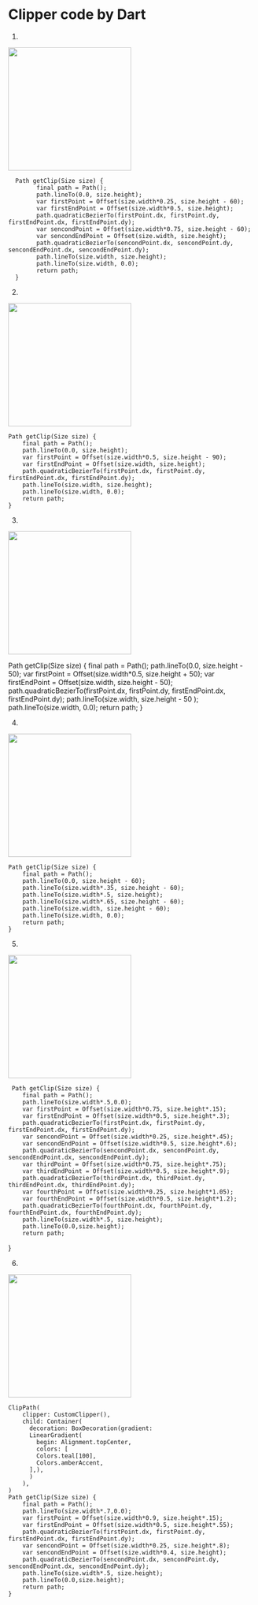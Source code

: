 # Clipper code by Dart

1. 
<img src="section1.png" width="250"/>

      Path getClip(Size size) {
            final path = Path();
            path.lineTo(0.0, size.height);
            var firstPoint = Offset(size.width*0.25, size.height - 60);
            var firstEndPoint = Offset(size.width*0.5, size.height);
            path.quadraticBezierTo(firstPoint.dx, firstPoint.dy, firstEndPoint.dx, firstEndPoint.dy);
            var sencondPoint = Offset(size.width*0.75, size.height - 60);
            var sencondEndPoint = Offset(size.width, size.height);
            path.quadraticBezierTo(sencondPoint.dx, sencondPoint.dy, sencondEndPoint.dx, sencondEndPoint.dy);
            path.lineTo(size.width, size.height);
            path.lineTo(size.width, 0.0);
            return path;
      }

2.
<img src="section2.png" width="250"/>

    Path getClip(Size size) {
        final path = Path();
        path.lineTo(0.0, size.height);
        var firstPoint = Offset(size.width*0.5, size.height - 90);
        var firstEndPoint = Offset(size.width, size.height);
        path.quadraticBezierTo(firstPoint.dx, firstPoint.dy, firstEndPoint.dx, firstEndPoint.dy);
        path.lineTo(size.width, size.height);
        path.lineTo(size.width, 0.0);
        return path;
    }


3.
<img src="section3.png" width="250"/>

   Path getClip(Size size) {
        final path = Path();
        path.lineTo(0.0, size.height - 50);
        var firstPoint = Offset(size.width*0.5, size.height + 50);
        var firstEndPoint = Offset(size.width, size.height - 50);
        path.quadraticBezierTo(firstPoint.dx, firstPoint.dy, firstEndPoint.dx, firstEndPoint.dy);
        path.lineTo(size.width, size.height - 50 );
        path.lineTo(size.width, 0.0);
        return path;
  }
       
4.
<img src="section4.png" width="250"/>

    Path getClip(Size size) {
        final path = Path();
        path.lineTo(0.0, size.height - 60);
        path.lineTo(size.width*.35, size.height - 60);
        path.lineTo(size.width*.5, size.height);
        path.lineTo(size.width*.65, size.height - 60);
        path.lineTo(size.width, size.height - 60);
        path.lineTo(size.width, 0.0);
        return path;
    }
       
5.
<img src="section5.png" width="250"/>

     Path getClip(Size size) {
        final path = Path();
        path.lineTo(size.width*.5,0.0);
        var firstPoint = Offset(size.width*0.75, size.height*.15);
        var firstEndPoint = Offset(size.width*0.5, size.height*.3);
        path.quadraticBezierTo(firstPoint.dx, firstPoint.dy, firstEndPoint.dx, firstEndPoint.dy);
        var sencondPoint = Offset(size.width*0.25, size.height*.45);
        var sencondEndPoint = Offset(size.width*0.5, size.height*.6);
        path.quadraticBezierTo(sencondPoint.dx, sencondPoint.dy, sencondEndPoint.dx, sencondEndPoint.dy);
        var thirdPoint = Offset(size.width*0.75, size.height*.75);
        var thirdEndPoint = Offset(size.width*0.5, size.height*.9);
        path.quadraticBezierTo(thirdPoint.dx, thirdPoint.dy, thirdEndPoint.dx, thirdEndPoint.dy);
        var fourthPoint = Offset(size.width*0.25, size.height*1.05);
        var fourthEndPoint = Offset(size.width*0.5, size.height*1.2);
        path.quadraticBezierTo(fourthPoint.dx, fourthPoint.dy, fourthEndPoint.dx, fourthEndPoint.dy);
        path.lineTo(size.width*.5, size.height);
        path.lineTo(0.0,size.height);
        return path;
  }

6.
<img src="section6.png" width="250"/>

    ClipPath(
        clipper: CustomClipper(),
        child: Container(
          decoration: BoxDecoration(gradient:
          LinearGradient(
            begin: Alignment.topCenter,
            colors: [
            Colors.teal[100],
            Colors.amberAccent,
          ],),
          )
        ),
    )
    Path getClip(Size size) {
        final path = Path();
        path.lineTo(size.width*.7,0.0);
        var firstPoint = Offset(size.width*0.9, size.height*.15);
        var firstEndPoint = Offset(size.width*0.5, size.height*.55);
        path.quadraticBezierTo(firstPoint.dx, firstPoint.dy, firstEndPoint.dx, firstEndPoint.dy);
        var sencondPoint = Offset(size.width*0.25, size.height*.8);
        var sencondEndPoint = Offset(size.width*0.4, size.height);
        path.quadraticBezierTo(sencondPoint.dx, sencondPoint.dy, sencondEndPoint.dx, sencondEndPoint.dy);
        path.lineTo(size.width*.5, size.height);
        path.lineTo(0.0,size.height);
        return path;
    }
    